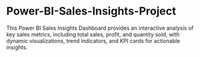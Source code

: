 # Power-BI-Sales-Insights-Project
This Power BI Sales Insights Dashboard provides an interactive analysis of key sales metrics, including total sales, profit, and quantity sold, with dynamic visualizations, trend indicators, and KPI cards for actionable insights.

